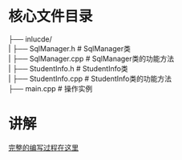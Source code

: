 # 核心文件目录
├── inlucde/  
|   ├── SqlManager.h # SqlManager类  
|   ├── SqlManager.cpp # SqlManager类的功能方法  
|   ├── StudentInfo.h # StudentInfo类  
|   ├── StudentInfo.cpp # StudentInfo类的功能方法  
├── main.cpp # 操作实例  
  
  
# 讲解 

[完整的编写过程在这里](https://tech.chivas-regal.top/blogs/cppbases/mysql/mysqlmanager.html#库方法)